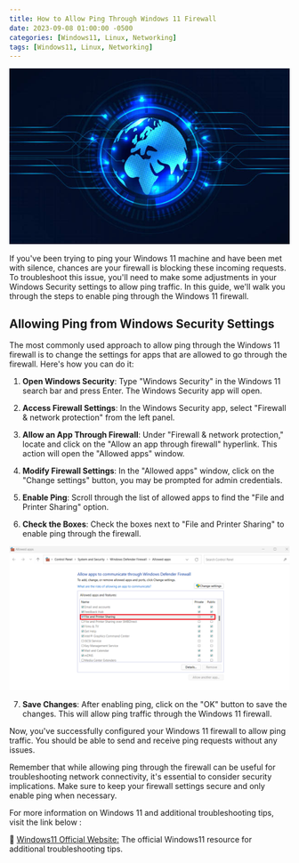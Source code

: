 ```yaml
---
title: How to Allow Ping Through Windows 11 Firewall
date: 2023-09-08 01:00:00 -0500
categories: [Windows11, Linux, Networking]
tags: [Windows11, Linux, Networking]
---
```


![How to Allow Ping Through Windows 11 Firewall](/assets/img/posts/2023/allowing_ping_win11/allowing_ping_win11.jpg)


If you've been trying to ping your Windows 11 machine and have been met with silence, chances are your firewall is blocking these incoming requests. To troubleshoot this issue, you'll need to make some adjustments in your Windows Security settings to allow ping traffic. In this guide, we'll walk you through the steps to enable ping through the Windows 11 firewall.

## Allowing Ping from Windows Security Settings

The most commonly used approach to allow ping through the Windows 11 firewall is to change the settings for apps that are allowed to go through the firewall. Here's how you can do it:

1. **Open Windows Security**: Type "Windows Security" in the Windows 11 search bar and press Enter. The Windows Security app will open.

2. **Access Firewall Settings**: In the Windows Security app, select "Firewall & network protection" from the left panel.

3. **Allow an App Through Firewall**: Under "Firewall & network protection," locate and click on the "Allow an app through firewall" hyperlink. This action will open the "Allowed apps" window.

4. **Modify Firewall Settings**: In the "Allowed apps" window, click on the "Change settings" button, you may be prompted for admin credentials.

5. **Enable Ping**: Scroll through the list of allowed apps to find the "File and Printer Sharing" option.

6. **Check the Boxes**: Check the boxes next to "File and Printer Sharing" to enable ping through the firewall.

![Windows 11 Firewall Settings](/assets/img/posts/2023/allowing_ping_win11/win11_firewall_settings.png)

7. **Save Changes**: After enabling ping, click on the "OK" button to save the changes. This will allow ping traffic through the Windows 11 firewall.

Now, you've successfully configured your Windows 11 firewall to allow ping traffic. You should be able to send and receive ping requests without any issues.

Remember that while allowing ping through the firewall can be useful for troubleshooting network connectivity, it's essential to consider security implications. Make sure to keep your firewall settings secure and only enable ping when necessary.

For more information on Windows 11 and additional troubleshooting tips, visit the link below : 


📝 [Windows11 Official Website:](https://support.microsoft.com/en-us/windows) The official Windows11 resource for additional troubleshooting tips.